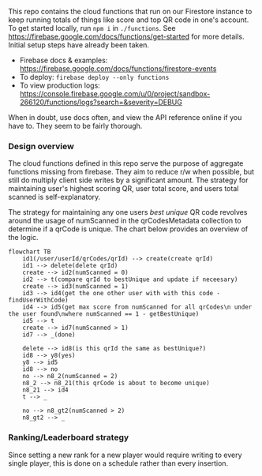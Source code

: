 This repo contains the cloud functions that run on our Firestore instance to keep running totals of things like score and top QR code in one's account. To get started locally, run `npm i` in `./functions`. See https://firebase.google.com/docs/functions/get-started for more details. Initial setup steps have already been taken.

 - Firebase docs & examples: https://firebase.google.com/docs/functions/firestore-events
 - To deploy: `firebase deploy --only functions`
 - To view production logs: https://console.firebase.google.com/u/0/project/sandbox-266120/functions/logs?search=&severity=DEBUG

When in doubt, use docs often, and view the API reference online if you have to. They seem to be fairly thorough.


### Design overview

The cloud functions defined in this repo serve the purpose of aggregate functions missing from firebase. They aim to reduce r/w when possible, but still do multiply client side writes by a significant amount.  The strategy for maintaining user's highest scoring QR, user total score, and users total scanned is self-explanatory.

The strategy for maintaining any one users _best unique_ QR code revolves around the usage of numScanned in the qrCodesMetadata collection to determine if a qrCode is unique. The chart below provides an overview of the logic.

```mermaid
flowchart TB
    id1(/user/userId/qrCodes/qrId) --> create(create qrId)
    id1 --> delete(delete qrId)
    create --> id2(numScanned = 0)
    id2 --> t(compare qrId to bestUnique and update if neceesary)
    create --> id3(numScanned = 1)
    id3 --> id4(get the one other user with with this code - findUserWithCode)
    id4 --> id5(get max score from numScanned for all qrCodes\n under the user found\nwhere numScanned == 1 - getBestUnique)
    id5 --> t
    create --> id7(numScanned > 1)
    id7 --> _(done)
    
    delete --> id8(is this qrId the same as bestUnique?)
    id8 --> y8(yes)
    y8 --> id5
    id8 --> no
    no --> n8_2(numScanned = 2)
    n8_2 --> n8_21(this qrCode is about to become unique)
    n8_21 --> id4
    t --> _
    
    no --> n8_gt2(numScanned > 2)
    n8_gt2 --> _
```

### Ranking/Leaderboard strategy

Since setting a new rank for a new player would require writing to every single player, this is done on a schedule 
rather than every insertion.
